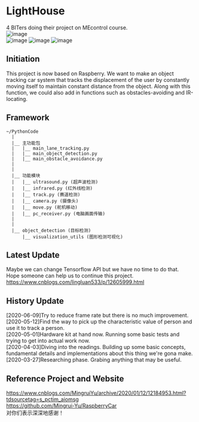 # LightHouse
4 BITers doing their project on MEcontrol course.  
![image](https://img.shields.io/badge/group_leader-GYA-orange.svg)  
![image](https://img.shields.io/badge/member-LSF-blue.svg)
![image](https://img.shields.io/badge/member-LQY-blue.svg)
![image](https://img.shields.io/badge/member-HCR-blue.svg)  

## Initiation
This project is now based on Raspberry. We want to make an object tracking car system that tracks the displacement of the user by constantly moving itself to maintain constant distance from the object. Along with this function, we could also add in functions such as obstacles-avoiding and IR-locating.

## Framework
```
~/PythonCode
  |
  |__ 主功能包
  |   |__ main_lane_tracking.py
  |   |__ main_object_detection.py
  |   |__ main_obstacle_avoidance.py
  |
  |
  |__ 功能模块
  |   |__ ultrasound.py (超声波检测)
  |   |__ infrared.py (红外线检测)
  |   |__ track.py (赛道检测)
  |   |__ camera.py (摄像头)
  |   |__ move.py (舵机移动)
  |   |__ pc_receiver.py (电脑画面传输)
  |
  |
  |__ object_detection (目标检测)
      |__ visualization_utils (图形检测可视化)
```
## Latest Update
Maybe we can change Tensorflow API but we have no time to do that.  
Hope someone can help us to continue this project.  
https://www.cnblogs.com/lingluan533/p/12605999.html  

## History Update
[2020-06-09]Try to reduce frame rate but there is no much improvement.  
[2020-05-12]Find the way to pick up the characteristic value of person and use it to track a person.  
[2020-05-01]Hardware kit at hand now. Running some basic tests and trying to get into actual work now.  
[2020-04-03]Diving into the readings. Building up some basic concepts, fundamental details and implementations about this thing we're gona make.  
[2020-03-27]Researching phase. Grabing anything that may be useful.  

## Reference Project and Website
https://www.cnblogs.com/MingruiYu/archive/2020/01/12/12184953.html?tdsourcetag=s_pctim_aiomsg  
https://github.com/Mingrui-Yu/RaspberryCar  
对你们表示深深地感谢！  

